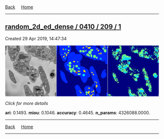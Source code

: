 
[Back](..)&nbsp;&nbsp;&nbsp;&nbsp;&nbsp;[Home](https://leapmanlab.github.io/snapshots)

---

<div class="summary"><a href="1"><h2>random_2d_ed_dense / 0410 / 209 / 1</h2></a><p>Created 29 Apr 2019, 14:47:34
</p><a href="1"><img src="1/media/summary.png" align="center"></a><p>
<i>Click for more details</i>
</p></div>

**ari**: 0.1493. **miou**: 0.1046. **accuracy**: 0.4645. **n_params**: 4326088.0000. 

---

[Back](..)&nbsp;&nbsp;&nbsp;&nbsp;&nbsp;[Home](https://leapmanlab.github.io/snapshots)

---